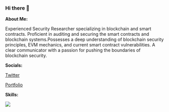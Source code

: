 ### Hi there 👋

**About Me:**

Experienced Security Researcher specializing in blockchain and smart contracts. Proficient in auditing and securing the smart contracts and blockchain systems.Possesses a deep understanding of blockchain security
principles, EVM mechanics, and current smart contract vulnerabilities. A clear communicator with a passion for pushing the boundaries of blockchain security.

**Socials:**

[Twitter](https://twitter.com/shanb1605) 

[Portfolio](https://mirror.xyz/0xBA23dfd7cCCD3587A1b8909dd5BcCfD92aCeAE6f) 


**Skills:**
<p>
<img src="https://skillicons.dev/icons?i=solidity,rust,python,linux,docker"/>
</p>
<br />
